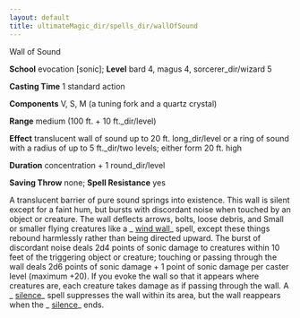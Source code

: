 ```yaml
---
layout: default
title: ultimateMagic_dir/spells_dir/wallOfSound
---
```

Wall of Sound

**School** evocation [sonic]; **Level** bard 4, magus 4, sorcerer_dir/wizard 5

**Casting Time** 1 standard action

**Components** V, S, M (a tuning fork and a quartz crystal)

**Range** medium (100 ft. + 10 ft._dir/level)

**Effect** translucent wall of sound up to 20 ft. long_dir/level or a ring of sound with a radius of up to 5 ft._dir/two levels; either form 20 ft. high

**Duration** concentration + 1 round_dir/level

**Saving Throw** none; **Spell Resistance** yes

A translucent barrier of pure sound springs into existence. This wall is silent except for a faint hum, but bursts with discordant noise when touched by an object or creature. The wall deflects arrows, bolts, loose debris, and Small or smaller flying creatures like a _ [wind wall](spells_dir/windWall#_wind-wall)_ spell, except these things rebound harmlessly rather than being directed upward. The burst of discordant noise deals 2d4 points of sonic damage to creatures within 10 feet of the triggering object or creature; touching or passing through the wall deals 2d6 points of sonic damage + 1 point of sonic damage per caster level (maximum +20). If you evoke the wall so that it appears where creatures are, each creature takes damage as if passing through the wall. A _ [silence](spells_dir/silence#_silence)_ spell suppresses the wall within its area, but the wall reappears when the _ [silence](spells_dir/silence#_silence)_ ends.

